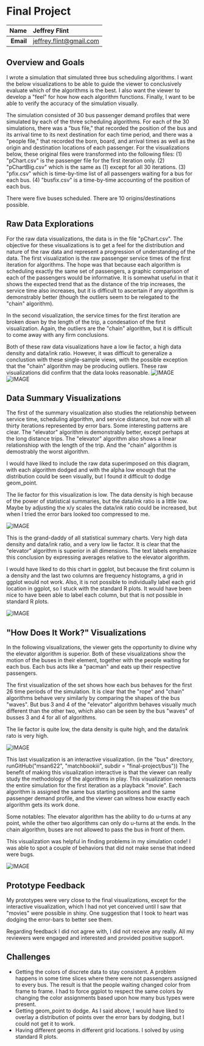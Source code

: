 Final Project
==============================

| **Name**  | Jeffrey Flint |
|----------:|:-------------|
| **Email** | jeffrey.flint@gmail.com |

## Overview and Goals ##
I wrote a simulation that simulated three bus scheduling algorithms.  I want the below visualizations to be able to guide the viewer to conclusively evaluate which of the algorithms is the best.  I also want the viewer to develop a "feel" for how how each algorithm functions.  Finally, I want to be able to verify the accuracy of the simulation visually.

The simulation consisted of 30 bus passenger demand profiles that were simulated by each of the three scheduling algorithms. For each of the 30 simulations, there was a "bus file," that recorded the position of the bus and its arrival time to its next destination for each time period, and there was a "people file," that recorded the born, board, and arrival times as well as the origin and destination locations of each passenger.  For the visualizations below, these original files were transformed into the following files: (1) "pChart.csv" is the passenger file for the first iteration only.  (2) "pChartBig.csv" which is the same as (1) except for all 30 iterations. (3) "pfix.csv" which is time-by-time list of all passengers waiting for a bus for each bus. (4) "busfix.csv" is a time-by-time accounting of the position of each bus.

There were five buses scheduled.  There are 10 origins/destinations possible. 

## Raw Data Explorations ##
For the raw data visualizations, the data is in the file "pChart.csv".  The objective for these visualizations is to get a feel for the distribution and nature of the raw data and represent a progression of understanding of the data.  The first visualization is the raw passenger service times of the first iteration for algorithms.  The hope was that because each algorithm is scheduling exactly the same set of passengers, a graphic comparison of each of the passengers would be informative. It is somewhat useful in that it shows the expected trend that as the distance of the trip increases, the service time also increases, but it is difficult to ascertain if any algorithm is demonstrably better (though the outliers seem to be relegated to the "chain" algorithm).

In the second visualization, the service times for the first iteration are broken down by the length of the trip, a condesation of the first visualization.  Again, the outliers are the "chain" algorithm, but it is difficult to come away with any firm conclusions.

Both of these raw data visualizations have a low lie factor, a high data density and data/ink ratio.  However, it was difficult to generalize a conclustion with these single-sample views, with the possible exception that the "chain" algorithm may be producing outliers.  These raw visualizations did confirm that the data looks reasonable.
![IMAGE](raw.png)
![IMAGE](raw2.png)

## Data Summary Visualizations ##

The first of the summary visualization also studies the relationship between service time, scheduling algorithm, and service distance, but now with all thirty iterations represented by error bars.  Some interesting patterns are clear.  The "elevator" algorithm is demonstrably better, except perhaps at the long distance trips.  The "elevator" algorithm also shows a linear relationshiop with the length of the trip.   And the "chain" algorithm is demostrably the worst algorithm.

I would have liked to include the raw data superimposed on this diagram, with each algorithm dodged and with the alpha low enough that the distribution could be seen visually, but I found it difficult to dodge geom_point.

The lie factor for this visualization is low.  The data density is high because of the power of statistical summaries, but the data/ink ratio is a little low.  Maybe by adjusting the x/y scales the data/ink ratio could be increased, but when I tried the error bars looked too compressed to me.

![IMAGE](range.png)

This is the grand-daddy of all statistical summary charts.  Very high data density and data/ink ratio, and a very low lie factor.  It is clear that the "elevator" algorithm is superior in all dimensions.  The text labels emphasize this conclusion by expressing averages relative to the elevator algorithm.

I would have liked to do this chart in ggplot, but because the first column is a density and the last two columns are frequency histograms, a grid in ggplot would not work.  Also, it is not possible to individually label each grid location in ggplot, so I stuck with the standard R plots.  It would have been nice to have been able to label each column, but that is not possible in standard R plots.

![IMAGE](gross.png)

## "How Does It Work?" Visualizations

In the following visualizations, the viewer gets the opportunity to divine why the elevator algorithm is superior.  Both of these visualizations show the motion of the buses in their element, together with the people waiting for each bus.  Each bus acts like a "pacman" and eats up their respective passengers.  

The first visualization of the set shows how each bus behaves for the first 26 time periods of the simulation. It is clear that the "rope" and "chain" algorithms behave very similarly by comparing the shapes of the bus "waves".  But bus 3 and 4 of the "elevator" algorithm behaves visually much different than the other two, which also can be seen by the bus "waves" of busses 3 and 4 for all of algorithms.

The lie factor is quite low, the data density is quite high, and the data/ink rato is very high.

![IMAGE](multi.PNG)

This last visualization is an interactive visualization.  (in the "bus" directory, runGitHub("msan622", "matchbookiii", subdir = "final-project/bus"))  The benefit of making this visualization interactive is that the viewer can really study the methodology of the algorithms in play.  This visualization reenacts the entire simulation for the first iteration as a playback "movie".  Each algorithm is assigned the same bus starting positions and the same passenger demand profile, and the viewer can witness how exactly each algorithm gets its work done.

Some notables: The elevator algorithm has the ability to do u-turns at any point, while the other two algorithms can only do u-turns at the ends.  In the chain algorithm, buses are not allowed to pass the bus in front of them.

This visualization was helpful in finding problems in my simulation code!  I was able to spot a couple of behaviors that did not make sense that indeed were bugs.

![IMAGE](interactive.PNG)

## Prototype Feedback ##

My prototypes were very close to the final visualizations, except for the interactive visualization, which I had not yet conceived until I saw that "movies" were possible in shiny.  One suggestion that I took to heart was dodging the error-bars to better see them.

Regarding feedback I did not agree with, I did not receive any really.  All my reviewers were engaged and interested and provided positive support.  

## Challenges ##

- Getting the colors of discrete data to stay consistent.  A problem happens in some time slices where there were not passengers assigned to every bus.  The result is that the people waiting changed color from frame to frame. I had to force ggplot to respect the same colors by changing the color assignments based upon how many bus types were present.
- Getting geom_point to dodge.  As I said above, I would have liked to overlay a distribution of points over the error bars by dodging, but I could not get it to work.
- Having different geoms in different grid locations.  I solved by using standard R plots.
